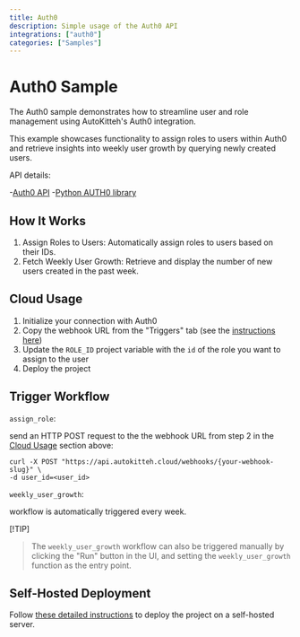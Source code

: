 ```yaml
---
title: Auth0
description: Simple usage of the Auth0 API
integrations: ["auth0"]
categories: ["Samples"]
---
```


# Auth0 Sample

The Auth0 sample demonstrates how to streamline user and role management using AutoKitteh's Auth0 integration.

This example showcases functionality to assign roles to users within Auth0 and retrieve insights into weekly user growth by querying newly created users.

API details:

-[Auth0 API](https://auth0-python.readthedocs.io/en/latest/readme_content.html)
-[Python AUTH0 library](https://github.com/auth0/auth0-python/blob/master/EXAMPLES.md#connections)

## How It Works

1. Assign Roles to Users: Automatically assign roles to users based on their IDs.
2. Fetch Weekly User Growth: Retrieve and display the number of new users created in the past week.

## Cloud Usage 

1. Initialize your connection with Auth0
2. Copy the webhook URL from the "Triggers" tab (see the [instructions here](https://docs.autokitteh.com/get_started/deployment#webhook-urls))
3. Update the `ROLE_ID` project variable with the `id` of the role you want to assign to the user
4. Deploy the project

## Trigger Workflow

`assign_role`:

send an HTTP POST request to the the webhook URL from step 2 in the [Cloud Usage](#cloud-usage) section above:

```shell
curl -X POST "https://api.autokitteh.cloud/webhooks/{your-webhook-slug}" \
-d user_id=<user_id>
```

`weekly_user_growth`:

workflow is automatically triggered every week.

[!TIP]
> The `weekly_user_growth` workflow can also be triggered manually by clicking the "Run" button in the UI, and setting the `weekly_user_growth` function as the entry point.

## Self-Hosted Deployment

Follow [these detailed instructions](https://docs.autokitteh.com/get_started/deployment) to deploy the project on a self-hosted server.
